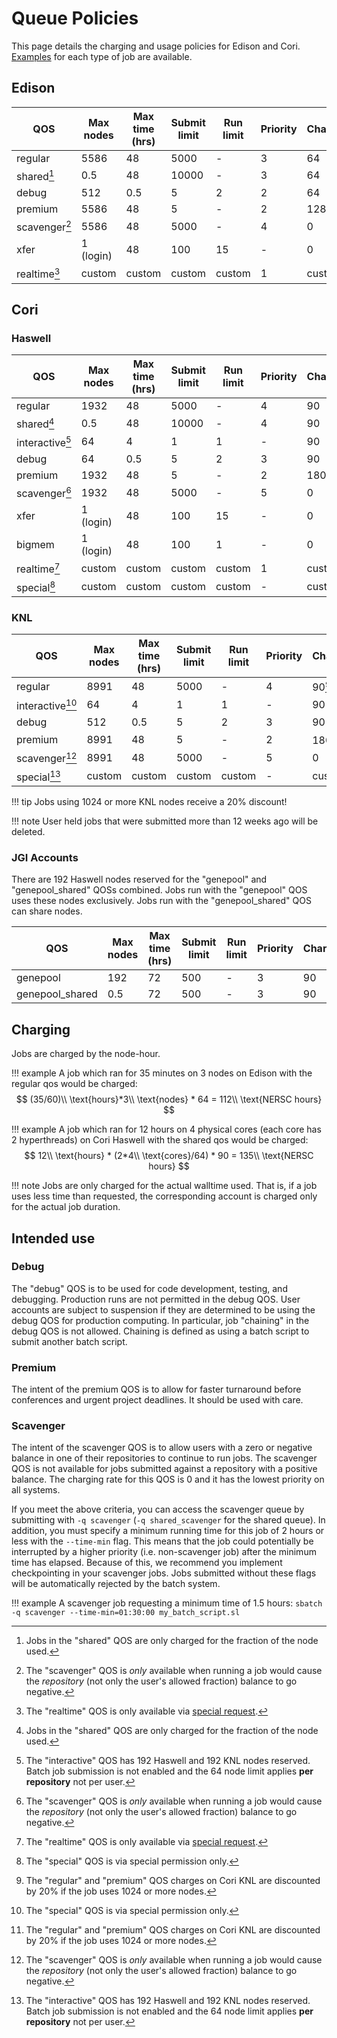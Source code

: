 # Queue Policies

This page details the charging and usage policies for Edison and
Cori. [Examples](examples/index.md) for each type of job are available.

## Edison

| QOS           | Max nodes | Max time (hrs) | Submit limit | Run limit | Priority | Charge |
|---------------|-----------|----------------|--------------|-----------|----------|--------|
| regular       | 5586      | 48             | 5000         | -         | 3        | 64     |
| shared[^1]    | 0.5       | 48             | 10000        | -         | 3        | 64     |
| debug         | 512       | 0.5            | 5            | 2         | 2        | 64     |
| premium       | 5586      | 48             | 5            | -         | 2        | 128    |
| scavenger[^2] | 5586      | 48             | 5000         | -         | 4        | 0      |
| xfer          | 1 (login) | 48             | 100          | 15        | -        | 0      |
| realtime[^3]  | custom    | custom         | custom       | custom    | 1        | custom |

## Cori

### Haswell

| QOS             | Max nodes | Max time (hrs) | Submit limit | Run limit | Priority | Charge |
|-----------------|-----------|----------------|--------------|-----------|----------|--------|
| regular         | 1932      | 48             | 5000         | -         | 4        | 90     |
| shared[^1]      | 0.5       | 48             | 10000        | -         | 4        | 90     |
| interactive[^4] | 64        | 4              | 1            | 1         | -        | 90     |
| debug           | 64        | 0.5            | 5            | 2         | 3        | 90     |
| premium         | 1932      | 48             | 5            | -         | 2        | 180    |
| scavenger[^2]   | 1932      | 48             | 5000         | -         | 5        | 0      |
| xfer            | 1 (login) | 48             | 100          | 15        | -        | 0      |
| bigmem          | 1 (login) | 48             | 100          | 1         | -        | 0      |
| realtime[^3]    | custom    | custom         | custom       | custom    | 1        | custom |
| special[^5]     | custom    | custom         | custom       | custom    | -        | custom |

### KNL

| QOS             | Max nodes | Max time (hrs) | Submit limit | Run limit | Priority | Charge |
|-----------------|-----------|----------------|--------------|-----------|----------|--------|
| regular         | 8991      | 48             | 5000         | -         | 4        | 90[^6] |
| interactive[^5] | 64        | 4              | 1            | 1         | -        | 90     |
| debug           | 512       | 0.5            | 5            | 2         | 3        | 90     |
| premium         | 8991      | 48             | 5            | -         | 2        | 180[^6]|
| scavenger[^2]   | 8991      | 48             | 5000         | -         | 5        | 0      |
| special[^4]     | custom    | custom         | custom       | custom    | -        | custom |

!!! tip
	Jobs using 1024 or more KNL nodes receive a 20% discount!

!!! note
	User held jobs that were submitted more than 12 weeks ago will be deleted.

### JGI Accounts

There are 192 Haswell nodes reserved for the "genepool" and
"genepool_shared" QOSs combined.  Jobs run with the "genepool" QOS
uses these nodes exclusively. Jobs run with the "genepool_shared" QOS
can share nodes.

| QOS             | Max nodes | Max time (hrs) | Submit limit | Run limit | Priority | Charge |
|-----------------|-----------|----------------|--------------|-----------|----------|--------|
| genepool        | 192       | 72             | 500          | -         | 3        | 90     |
| genepool_shared | 0.5       | 72             | 500          | -         | 3        | 90     |

## Charging

Jobs are charged by the node-hour.

!!! example
	A job which ran for 35 minutes on 3 nodes on Edison with
	the regular qos would be charged:
	$$ (35/60)\\ \text{hours}*3\\ \text{nodes} * 64 = 112\\ \text{NERSC hours} $$

!!! example
	A job which ran for 12 hours on 4 physical cores (each core has 2 hyperthreads)
	on Cori Haswell with the shared qos would be charged:
	$$ 12\\ \text{hours} * (2*4\\ \text{cores}/64) * 90 = 135\\ \text{NERSC hours} $$

!!! note
    Jobs are only charged for the actual walltime used. That is, if a job uses less
    time than requested, the corresponding account is charged only for the actual job
    duration.

## Intended use

### Debug

The "debug" QOS is to be used for code development, testing, and
debugging. Production runs are not permitted in the debug QOS. User
accounts are subject to suspension if they are determined to be using
the debug QOS for production computing. In particular, job "chaining"
in the debug QOS is not allowed. Chaining is defined as using a batch
script to submit another batch script.

### Premium

The intent of the premium QOS is to allow for faster turnaround before
conferences and urgent project deadlines. It should be used with care.

### Scavenger

The intent of the scavenger QOS is to allow users with a zero or
negative balance in one of their repositories to continue to run jobs.
The scavenger QOS is not available for jobs submitted against
a repository with a positive balance. The charging rate for this QOS
is 0 and it has the lowest priority on all systems.

If you meet the above criteria, you can access the scavenger queue by
submitting with `-q scavenger` (`-q shared_scavenger` for the shared
queue). In addition, you must specify a minimum running time for this
job of 2 hours or less with the `--time-min` flag. This means that the
job could potentially be interrupted by a higher priority
(i.e. non-scavenger job) after the minimum time has elapsed. Because
of this, we recommend you implement checkpointing in your scavenger
jobs. Jobs submitted without these flags will be automatically
rejected by the batch system.

!!! example
        A scavenger job requesting a minimum time of 1.5 hours:
	`sbatch -q scavenger --time-min=01:30:00 my_batch_script.sl`

[^1]:
	Jobs in the "shared" QOS are only charged for the fraction of the
	node used.

[^2]:
	The "scavenger" QOS is *only* available when running a job would
    cause the *repository* (not only the user's allowed fraction)
    balance to go negative.

[^3]:
	The "realtime" QOS is only available via
    [special request](https://nersc.service-now.com/catalog_home.do?sysparm_view=catalog_default).

[^4]:
	The "interactive" QOS has 192 Haswell and 192 KNL nodes
    reserved. Batch job submission is not enabled and the 64 node
    limit applies **per repository** not per user.

[^5]:
	The "special" QOS is via special permission only.

[^6]:
	The "regular" and "premium" QOS charges on Cori KNL are discounted
    by 20% if the job uses 1024 or more nodes.
